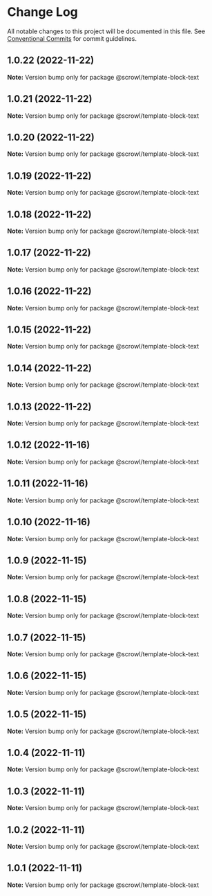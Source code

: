 # Change Log

All notable changes to this project will be documented in this file.
See [Conventional Commits](https://conventionalcommits.org) for commit guidelines.

## 1.0.22 (2022-11-22)

**Note:** Version bump only for package @scrowl/template-block-text





## 1.0.21 (2022-11-22)

**Note:** Version bump only for package @scrowl/template-block-text





## 1.0.20 (2022-11-22)

**Note:** Version bump only for package @scrowl/template-block-text





## 1.0.19 (2022-11-22)

**Note:** Version bump only for package @scrowl/template-block-text





## 1.0.18 (2022-11-22)

**Note:** Version bump only for package @scrowl/template-block-text





## 1.0.17 (2022-11-22)

**Note:** Version bump only for package @scrowl/template-block-text





## 1.0.16 (2022-11-22)

**Note:** Version bump only for package @scrowl/template-block-text





## 1.0.15 (2022-11-22)

**Note:** Version bump only for package @scrowl/template-block-text





## 1.0.14 (2022-11-22)

**Note:** Version bump only for package @scrowl/template-block-text





## 1.0.13 (2022-11-22)

**Note:** Version bump only for package @scrowl/template-block-text





## 1.0.12 (2022-11-16)

**Note:** Version bump only for package @scrowl/template-block-text





## 1.0.11 (2022-11-16)

**Note:** Version bump only for package @scrowl/template-block-text





## 1.0.10 (2022-11-16)

**Note:** Version bump only for package @scrowl/template-block-text





## 1.0.9 (2022-11-15)

**Note:** Version bump only for package @scrowl/template-block-text





## 1.0.8 (2022-11-15)

**Note:** Version bump only for package @scrowl/template-block-text





## 1.0.7 (2022-11-15)

**Note:** Version bump only for package @scrowl/template-block-text





## 1.0.6 (2022-11-15)

**Note:** Version bump only for package @scrowl/template-block-text





## 1.0.5 (2022-11-15)

**Note:** Version bump only for package @scrowl/template-block-text





## 1.0.4 (2022-11-11)

**Note:** Version bump only for package @scrowl/template-block-text





## 1.0.3 (2022-11-11)

**Note:** Version bump only for package @scrowl/template-block-text





## 1.0.2 (2022-11-11)

**Note:** Version bump only for package @scrowl/template-block-text





## 1.0.1 (2022-11-11)

**Note:** Version bump only for package @scrowl/template-block-text
